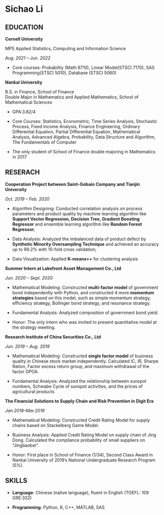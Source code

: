 # Sichao Li


## EDUCATION

**Cornell University**

MPS Applied Statistics, Computing and Information Science

_Aug. 2021 – Jun. 2022_

-	Core courses: Probability (Math 6710), Linear Model(STSCI 7170), SAS Programming(STSCI 5010), Database (STSCI 5060)

**Nankai University**

B.S. in Finance, School of Finance                                                    
Double Major in Mathematics and Applied Mathematics, School of Mathematical Sciences

- GPA:3.82/4

-	Core Courses: Statistics, Econometric, Time Series Analysis, Stochastic Process, Fixed Income Analysis, Finance Engineering, Ordinary Differential Equation, Partial Differential Equation, Mathematical Analysis, Advanced Algebra, Probability, Data Structure and Algorithm, The Fundamentals of Computer

-	The only student of School of Finance double majoring in Mathematics in 2017


## RESERACH

**Cooperation Project between Saint-Gobain Company and Tianjin University**

_Oct. 2019 – Feb. 2020_

- Algorithm Designing: Conducted correlation analysis on process parameters and product quality by machine learning algorithm like **Support Vector Regression, Decision Tree, Gradient Boosting Regressor** and ensemble learning algorithm like **Random Forest Regressor**;

-	Data Analysis: Analyzed the imbalanced data of product defect by **Synthetic Minority Oversampling Technique** and achieved an accuracy up to 99.2% with 10-fold cross validation;

-	Data Visualization: Applied **K-means++** for clustering analysis


**Summer Intern at Lakefront Asset Management Co., Ltd**

_Jun. 2020 – Sept. 2020_

- Mathematical Modeling: Constructed **multi-factor model** of government bond independently with Python, and constructed 4 more **momentum strategies** based on this model, such as simple momentum strategy, efficiency strategy, Bollinger bond strategy, and resonance strategy.

-	Fundamental Analysis: Analyzed composition of government bond yield.

-	Honor: The only intern who was invited to present quantitative model at the strategy meeting.


**Research Institute of China Securities Co., Ltd**

_Jun. 2019 – Aug. 2019_

-	Mathematical Modeling: Constructed **single factor model** of business quality in Chinese stock market independently. Calculated IC, IR, Sharpe Ration, Factor excess return group, and maximum withdrawal of the factor GPOA.

-	Fundamental Analysis: Analyzed the relationship between sunspot numbers, Schwabe Cycle of sunspot activities, and the prices of agricultural products

**The Financial Solutions to Supply Chain and Risk Prevention in Digit Era**

_Jan.2018–Mar.2019_

- Mathematical Modeling: Constructed Credit Rating Model for supply chains based on Stackelberg Game Model.

-	Business Analysis: Applied Credit Rating Model on supply chain of Jing Dong. Calculated the compliance probability of small suppliers on “Jingbaobei”. 

-	Honor: First place in School of Finance (1/34), Second Class Award in Nankai University of 2019’s National Undergraduate Research Program (5%).


## SKILLS

- **Language**: Chinese (native language), fluent in English (TOEFL: 109 GRE:332)

-	**Programming**: Python, R, C++, MATLAB, SAS

